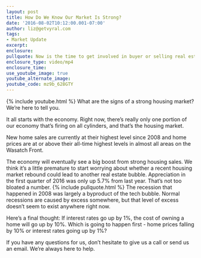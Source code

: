 ```yaml
---
layout: post
title: How Do We Know Our Market Is Strong?
date: '2016-08-02T10:12:00.001-07:00'
author: liz@getvyral.com
tags:
- Market Update
excerpt:
enclosure:
pullquote: Now is the time to get involved in buyer or selling real estate.
enclosure_type: video/mp4
enclosure_time:
use_youtube_image: true
youtube_alternate_image:
youtube_code: mz9b_628GTY
---
```

{% include youtube.html %}
What are the signs of a strong housing market? We’re here to tell you.

It all starts with the economy. Right now, there’s really only one portion of our economy that’s firing on all cylinders, and that’s the housing market.

 New home sales are currently at their highest level since 2008 and home prices are at or above their all-time highest levels in almost all areas on the Wasatch Front.

 The economy will eventually see a big boost from strong housing sales. We think it’s a little premature to start worrying about whether a recent housing market rebound could lead to another real estate bubble. Appreciation in the first quarter of 2016 was only up 5.7% from last year. That’s not too bloated a number.
{% include pullquote.html %}
The recession that happened in 2008 was largely a byproduct of the tech bubble. Normal recessions are caused by excess somewhere, but that level of excess doesn’t seem to exist anywhere right now.

Here’s a final thought: If interest rates go up by 1%, the cost of owning a home will go up by 10%. Which is going to happen first - home prices falling by 10% or interest rates going up by 1%?

If you have any questions for us, don’t hesitate to give us a call or send us an email. We’re always here to help.
